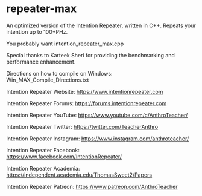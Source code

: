 # repeater-max
An optimized version of the Intention Repeater, written in C++.
Repeats your intention up to 100+PHz.

You probably want intention_repeater_max.cpp

Special thanks to Karteek Sheri for providing the benchmarking and performance enhancement.

Directions on how to compile on Windows: Win_MAX_Compile_Directions.txt

Intention Repeater Website: https://www.intentionrepeater.com

Intention Repeater Forums: https://forums.intentionrepeater.com

Intention Repeater YouTube: https://www.youtube.com/c/AnthroTeacher/

Intention Repeater Twitter: https://twitter.com/TeacherAnthro

Intention Repeater Instagram: https://www.instagram.com/anthroteacher/

Intention Repeater Facebook: https://www.facebook.com/IntentionRepeater/

Intention Repeater Academia: https://independent.academia.edu/ThomasSweet2/Papers

Intention Repeater Patreon: https://www.patreon.com/AnthroTeacher
